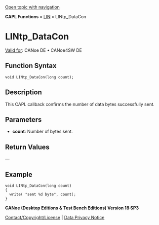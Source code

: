 [Open topic with navigation](../../../../../CANoeDEFamily.htm#Topics/CAPLFunctions/LIN/Functions/CAPLfunctionLINtpDataCon.md)

**CAPL Functions** » [LIN](../CAPLfunctionsLINOverview.md) » LINtp_DataCon

# LINtp_DataCon

[Valid for](../../../Shared/FeatureAvailability.md):  CANoe DE • CANoe4SW DE

## Function Syntax

```plaintext
void LINtp_DataCon(long count);
```

## Description

This CAPL callback confirms the number of data bytes successfully sent.

## Parameters

- **count**: Number of bytes sent.

## Return Values

—

## Example

```plaintext
void LINtp_DataCon(long count)
{
  write( "sent %d byte", count);
}
```

**CANoe (Desktop Editions & Test Bench Editions) Version 18 SP3**

[Contact/Copyright/License](../../../Shared/ContactCopyrightLicense.md) | [Data Privacy Notice](https://www.vector.com/int/en/company/get-info/privacy-policy/)
